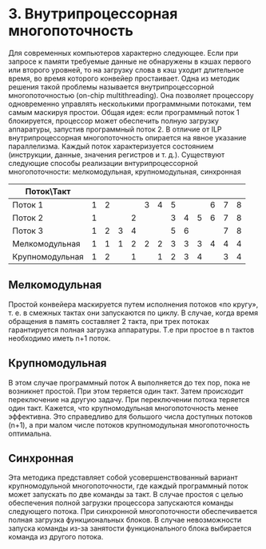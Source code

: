 # 3. Внутрипроцессорная многопоточность

Для современных компьютеров характерно следующее. Если при запросе к памяти требуемые данные не обнаружены в кэшах первого или второго уровней, то на загрузку слова в кэш уходит длительное время, во время которого конвейер простаивает. Одна из методик решения такой проблемы называется внутрипроцессорной многопоточностью (on-chip multithreading). Она позволяет процессору одновременно управлять несколькими программными потоками, тем самым маскируя простои. Общая идея: если программный поток 1 блокируется, процессор может обеспечить полную загрузку аппаратуры, запустив программный поток 2. В отличие от ILP внутрипроцессорная многопоточность опирается на явное указание параллелизма. Каждый поток характеризуется состоянием (инструкции, данные, значения регистров и т. д.). Существуют следующие способы реализации внтурипроцессорной многопоточности: мелкомодульная, крупномодульная, синхронная

| Поток\Такт      |   |   |   |   |   |   |   |   |   |   |   |   |
|-----------------|---|---|---|---|---|---|---|---|---|---|---|---|
| Поток 1         | 1 | 2 |   |   | 3 | 4 | 5 |   |   | 6 | 7 | 8 |
| Поток 2         | 1 |   |   | 2 |   |   | 3 | 4 | 5 | 6 | 7 | 8 |
| Поток 3         | 1 | 2 | 3 | 4 |   |   | 5 | 6 |   |   | 7 | 8 |
| Мелкомодульная  | 1 | 1 | 1 | 2 | 2 | 2 | 3 | 3 | 3 | 4 | 4 | 4 |
| Крупномодульная | 1 | 2 |   | 1 |   | 1 | 2 | 3 | 4 |   | 3 | 4 |

## Мелкомодульная

Простой конвейера маскируется путем исполнения потоков «по кругу», т. е. в смежных тактах они запускаются по циклу. В случае, когда время обращения в память составляет 2 такта, при трех потоках гарантируется полная загрузка аппаратуры. Т.е при простое в n тактов необходимо иметь n+1 поток.

## Крупномодульная

В этом случае программный поток А выполняется до тех пор, пока не возникнет простой. При этом теряется один такт. Затем происходит переключение на другую задачу. При переключении потока теряется один такт. Кажется, что крупномодульная многопоточность менее эффективна. Это справедливо для большого числа доступных потоков (n+1), а при малом числе потоков крупномодульная многопоточность оптимальна.

## Синхронная

Эта методика представляет собой усовершенствованный вариант крупномодульной многопоточности, где каждый программный поток может запускать по две команды за такт. В случае простоя с целью обеспечения полной загрузки процессора запускаются команды следующего потока. При синхронной многопоточности обеспечивается полная загрузка функциональных блоков. В случае невозможности запуска команды из-за занятости функционального блока выбирается команда из другого потока.